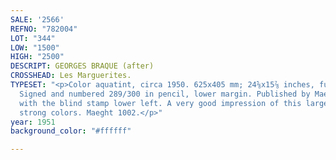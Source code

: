 ```yaml
---
SALE: '2566'
REFNO: "782004"
LOT: "344"
LOW: "1500"
HIGH: "2500"
DESCRIPT: GEORGES BRAQUE (after)
CROSSHEAD: Les Marguerites.
TYPESET: "<p>Color aquatint, circa 1950. 625x405 mm; 24⅝x15⅞ inches, full margins.
  Signed and numbered 289/300 in pencil, lower margin. Published by Maeght, Paris,
  with the blind stamp lower left. A very good impression of this large print with
  strong colors. Maeght 1002.</p>"
year: 1951
background_color: "#ffffff"

---
```

